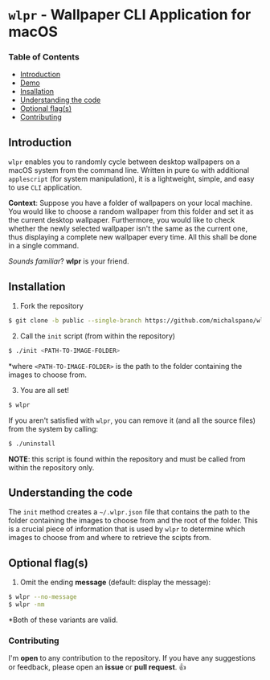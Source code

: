 <!--
                    ***

                ~/README.md
    https://github.com/michalspano/wlpr
                @michalspano

                    ***
-->
<h1>
  <code>wlpr</code> - Wallpaper CLI Application for macOS
</h1>

### Table of Contents

  * [Introduction](#introduction)
  * [Demo](#demo)
  * [Insallation](#installation)
  * [Understanding the code](#understanding-the-code)
  * [Optional flag(s)](#optional-flags)
  * [Contributing](#contributing)

## Introduction

`wlpr` enables you to randomly cycle between desktop wallpapers on a macOS system from the command line. Written in pure `Go` with additional `applescript` (for system manipulation), it is a lightweight, simple, and easy to use `CLI` application.

__Context__: Suppose you have a folder of wallpapers on your local machine. You would like to choose a random wallpaper from this folder and set it as the current desktop wallpaper. Furthermore, you would like to check whether the newly selected wallpaper isn't the same as the current one, thus displaying a complete new wallpaper every time. All this shall be done in a single command. 

*Sounds familiar*? __wlpr__ is your friend.

## Installation

1. Fork the repository
```sh
$ git clone -b public --single-branch https://github.com/michalspano/wlpr.git && cd wlpr
```

2. Call the `init` script (from within the repository)
```sh
$ ./init <PATH-TO-IMAGE-FOLDER>
```
\*where `<PATH-TO-IMAGE-FOLDER>` is the path to the folder containing the images to choose from.

3. You are all set!
```sh
$ wlpr
```

If you aren't satisfied with `wlpr`, you can remove it (and all the source files) from the system by calling:
```sh
$ ./uninstall
```
__NOTE__: this script is found within the repository and must be called from within the repository only.

## Understanding the code

The `init` method creates a `~/.wlpr.json` file that contains the path to the folder containing the images to choose from and the root of the folder. This is a crucial piece of information that is used by `wlpr` to determine which images to choose from and where to retrieve the scipts from.

## Optional flag(s)

1. Omit the ending __message__ (default: display the message):
```sh
$ wlpr --no-message
$ wlpr -nm
```

\*Both of these variants are valid.

### Contributing

I'm __open__ to any contribution to the repository. If you have any suggestions or feedback, please open an __issue__ or __pull request__. :+1: